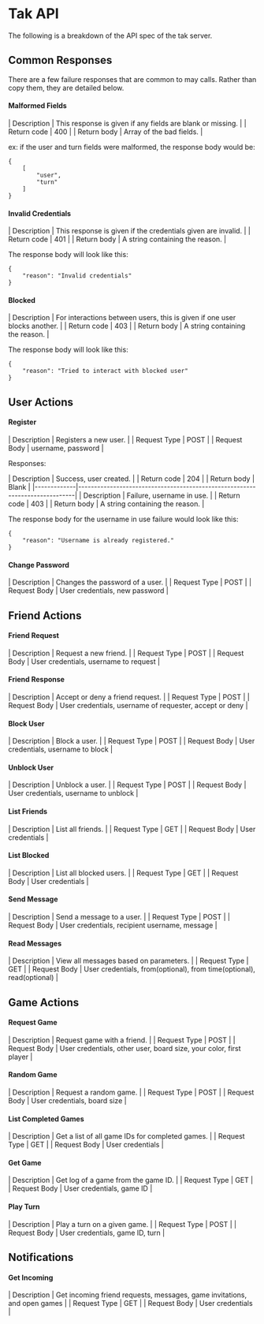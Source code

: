 Tak API
=======

The following is a breakdown of the API spec of the tak server.

Common Responses
----------------

There are a few failure responses that are common to may calls.
Rather than copy them, they are detailed below.

#### Malformed Fields

| Description | This response is given if any fields are blank or missing.                  |
| Return code | 400                                                                         |
| Return body | Array of the bad fields.                                                    |

ex: if the user and turn fields were malformed, the response body would be:

    {
        [
            "user",
            "turn"
        ]
    }

#### Invalid Credentials

| Description | This response is given if the credentials given are invalid.                |
| Return code | 401                                                                         |
| Return body | A string containing the reason.                                             |

The response body will look like this:

    {
        "reason": "Invalid credentials"
    }

#### Blocked

| Description | For interactions between users, this is given if one user blocks another.   |
| Return code | 403                                                                         |
| Return body | A string containing the reason.                                             |

The response body will look like this:

    {
        "reason": "Tried to interact with blocked user"
    }

User Actions
------------

#### Register

| Description  | Registers a new user.                                                      |
| Request Type | POST                                                                       |
| Request Body | username, password                                                         |

Responses:

| Description | Success, user created.                                                      |
| Return code | 204                                                                         |
| Return body | Blank                                                                       |
|-------------|-----------------------------------------------------------------------------|
| Description | Failure, username in use.                                                   |
| Return code | 403                                                                         |
| Return body | A string containing the reason.                                             |

The response body for the username in use failure would look like this:

    {
        "reason": "Username is already registered."
    }

#### Change Password

| Description  | Changes the password of a user.                                            |
| Request Type | POST                                                                       |
| Request Body | User credentials, new password                                             |

Friend Actions
--------------

#### Friend Request

| Description  | Request a new friend.                                                      |
| Request Type | POST                                                                       |
| Request Body | User credentials, username to request                                      |

#### Friend Response

| Description  | Accept or deny a friend request.                                           |
| Request Type | POST                                                                       |
| Request Body | User credentials, username of requester, accept or deny                    |

#### Block User

| Description  | Block a user.                                                              |
| Request Type | POST                                                                       |
| Request Body | User credentials, username to block                                        |

#### Unblock User

| Description  | Unblock a user.                                                            |
| Request Type | POST                                                                       |
| Request Body | User credentials, username to unblock                                      |

#### List Friends

| Description  | List all friends.                                                          |
| Request Type | GET                                                                        |
| Request Body | User credentials                                                           |

#### List Blocked

| Description  | List all blocked users.                                                    |
| Request Type | GET                                                                        |
| Request Body | User credentials                                                           |

#### Send Message

| Description  | Send a message to a user.                                                  |
| Request Type | POST                                                                       |
| Request Body | User credentials, recipient username, message                              |

#### Read Messages

| Description  | View all messages based on parameters.                                     |
| Request Type | GET                                                                        |
| Request Body | User credentials, from(optional), from time(optional), read(optional)      |

Game Actions
------------

#### Request Game

| Description  | Request game with a friend.                                                |
| Request Type | POST                                                                       |
| Request Body | User credentials, other user, board size, your color, first player         |

#### Random Game

| Description  | Request a random game.                                                     |
| Request Type | POST                                                                       |
| Request Body | User credentials, board size                                               |

#### List Completed Games

| Description  | Get a list of all game IDs for completed games.                            |
| Request Type | GET                                                                        |
| Request Body | User credentials                                                           |

#### Get Game

| Description  | Get log of a game from the game ID.                                        |
| Request Type | GET                                                                        |
| Request Body | User credentials, game ID                                                  |

#### Play Turn

| Description  | Play a turn on a given game.                                               |
| Request Type | POST                                                                       |
| Request Body | User credentials, game ID, turn                                            |

Notifications
-------------

#### Get Incoming

| Description  | Get incoming friend requests, messages, game invitations, and open games   |
| Request Type | GET                                                                        |
| Request Body | User credentials                                                           |
